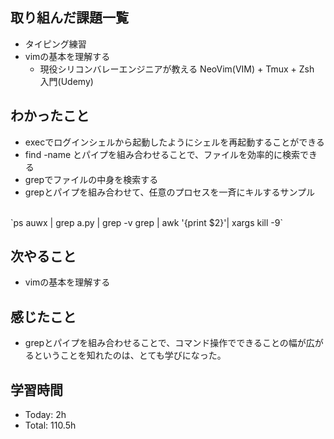 ## 取り組んだ課題一覧
- タイピング練習
- vimの基本を理解する
  - 現役シリコンバレーエンジニアが教える NeoVim(VIM) + Tmux + Zsh 入門(Udemy)
## わかったこと
- execでログインシェルから起動したようにシェルを再起動することができる
- find -name とパイプを組み合わせることで、ファイルを効率的に検索できる
- grepでファイルの中身を検索する
- grepとパイプを組み合わせて、任意のプロセスを一斉にキルするサンプル
<br />
`ps auwx | grep a.py | grep -v grep | awk '{print $2}'| xargs kill -9`

## 次やること
- vimの基本を理解する
## 感じたこと
- grepとパイプを組み合わせることで、コマンド操作でできることの幅が広がるということを知れたのは、とても学びになった。
## 学習時間
- Today: 2h
- Total: 110.5h

